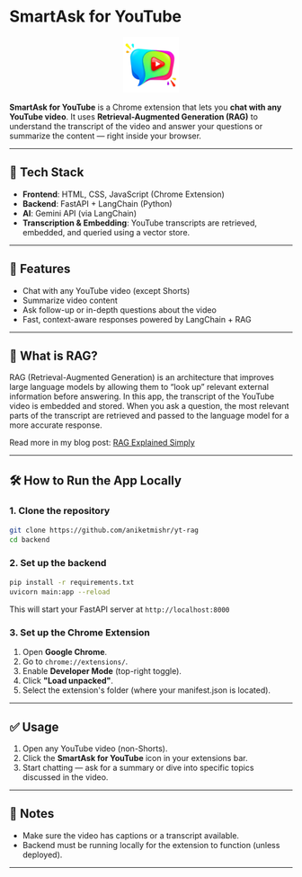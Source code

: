 
# SmartAsk for YouTube

<p align="center">
  <img src="icons\icon128.PNG" alt="YouTube RAG Assistant Logo" width="100"/>
</p>

**SmartAsk for YouTube** is a Chrome extension that lets you **chat with any YouTube video**. It uses **Retrieval-Augmented Generation (RAG)** to understand the transcript of the video and answer your questions or summarize the content — right inside your browser.

---

## 🔧 Tech Stack

* **Frontend**: HTML, CSS, JavaScript (Chrome Extension)
* **Backend**: FastAPI + LangChain (Python)
* **AI**: Gemini API (via LangChain)
* **Transcription & Embedding**: YouTube transcripts are retrieved, embedded, and queried using a vector store.

---

## 🚀 Features

* Chat with any YouTube video (except Shorts)
* Summarize video content
* Ask follow-up or in-depth questions about the video
* Fast, context-aware responses powered by LangChain + RAG

---

## 🧠 What is RAG?

RAG (Retrieval-Augmented Generation) is an architecture that improves large language models by allowing them to “look up” relevant external information before answering. In this app, the transcript of the YouTube video is embedded and stored. When you ask a question, the most relevant parts of the transcript are retrieved and passed to the language model for a more accurate response.

Read more in my blog post: [RAG Explained Simply]()

---

## 🛠️ How to Run the App Locally

### 1. Clone the repository

```bash
git clone https://github.com/aniketmishr/yt-rag
cd backend  
```

### 2. Set up the backend

```bash
pip install -r requirements.txt
uvicorn main:app --reload
```

This will start your FastAPI server at `http://localhost:8000`

### 3. Set up the Chrome Extension

1. Open **Google Chrome**.
2. Go to `chrome://extensions/`.
3. Enable **Developer Mode** (top-right toggle).
4. Click **"Load unpacked"**.
5. Select the extension's folder (where your manifest.json is located).

---

## ✅ Usage

1. Open any YouTube video (non-Shorts).
2. Click the **SmartAsk for YouTube** icon in your extensions bar.
3. Start chatting — ask for a summary or dive into specific topics discussed in the video.

---

## 📌 Notes

* Make sure the video has captions or a transcript available.
* Backend must be running locally for the extension to function (unless deployed).

---
